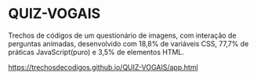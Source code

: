 # QUIZ-VOGAIS
Trechos de códigos de um questionário de imagens, com interação de perguntas animadas, desenvolvido  com 18,8% de variáveis CSS,  77,7%  de práticas JavaScript(puro)  e 3,5% de elementos HTML.

https://trechosdecodigos.github.io/QUIZ-VOGAIS/app.html
